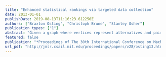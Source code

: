 ```yaml
---
title: "Enhanced statistical rankings via targeted data collection"
date: 2013-01-01
publishDate: 2019-08-13T11:16:23.612250Z
authors: ["Braxton Osting", "Christoph Brune", "Stanley Osher"]
publication_types: ["1"]
abstract: "Given a graph where vertices represent alternatives and pairwise comparison data, yij, is given on the edges, the statistical ranking problem is to find a potential function, defined on the vertices, such that the gradient of the potential function agrees with pairwise comparisons. We study the dependence of the statistical ranking problem on the available pairwise data, i.e., pairs (i,j) for which the pairwise comparison data yij is known, and propose a framework to identify data which, when augmented with the current dataset, maximally increases the Fisher information of the ranking. Under certain assumptions, the data collection problem decouples, reducing to a problem of finding an edge set on the graph (with a fixed number of edges) such that the second eigenvalue of the graph Laplacian is maximal. This reduction of the data collection problem to a spectral graph-theoretic question is one of the primary contributions of this work. As an application, we study the Yahoo! Movie user rating dataset and demonstrate that the addition of a small number of well-chosen pairwise comparisons can significantly increase the Fisher informativeness of the ranking."
featured: false
publication: "*Proceedings of The 30th International Conference on Machine Learning*"
url_pdf: "http://jmlr.csail.mit.edu/proceedings/papers/v28/osting13.html"
---
```


